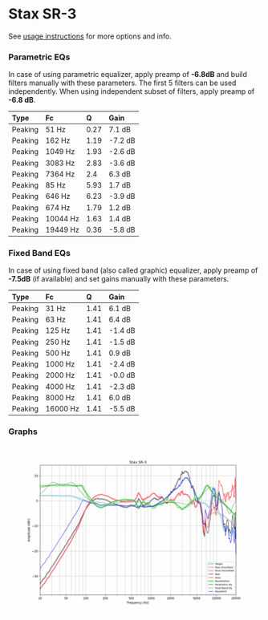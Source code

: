 # Stax SR-3
See [usage instructions](https://github.com/jaakkopasanen/AutoEq#usage) for more options and info.

### Parametric EQs
In case of using parametric equalizer, apply preamp of **-6.8dB** and build filters manually
with these parameters. The first 5 filters can be used independently.
When using independent subset of filters, apply preamp of **-6.8 dB**.

| Type    | Fc       |    Q | Gain    |
|:--------|:---------|:-----|:--------|
| Peaking | 51 Hz    | 0.27 | 7.1 dB  |
| Peaking | 162 Hz   | 1.19 | -7.2 dB |
| Peaking | 1049 Hz  | 1.93 | -2.6 dB |
| Peaking | 3083 Hz  | 2.83 | -3.6 dB |
| Peaking | 7364 Hz  | 2.4  | 6.3 dB  |
| Peaking | 85 Hz    | 5.93 | 1.7 dB  |
| Peaking | 646 Hz   | 6.23 | -3.9 dB |
| Peaking | 674 Hz   | 1.79 | 1.2 dB  |
| Peaking | 10044 Hz | 1.63 | 1.4 dB  |
| Peaking | 19449 Hz | 0.36 | -5.8 dB |

### Fixed Band EQs
In case of using fixed band (also called graphic) equalizer, apply preamp of **-7.5dB**
(if available) and set gains manually with these parameters.

| Type    | Fc       |    Q | Gain    |
|:--------|:---------|:-----|:--------|
| Peaking | 31 Hz    | 1.41 | 6.1 dB  |
| Peaking | 63 Hz    | 1.41 | 6.4 dB  |
| Peaking | 125 Hz   | 1.41 | -1.4 dB |
| Peaking | 250 Hz   | 1.41 | -1.5 dB |
| Peaking | 500 Hz   | 1.41 | 0.9 dB  |
| Peaking | 1000 Hz  | 1.41 | -2.4 dB |
| Peaking | 2000 Hz  | 1.41 | -0.0 dB |
| Peaking | 4000 Hz  | 1.41 | -2.3 dB |
| Peaking | 8000 Hz  | 1.41 | 6.0 dB  |
| Peaking | 16000 Hz | 1.41 | -5.5 dB |

### Graphs
![](./Stax%20SR-3.png)